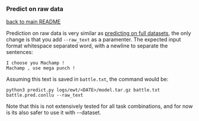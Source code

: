 ### Predict on raw data
[back to main README](../README.md)

Prediction on raw data is very similar as [predicting on full datasets](predict_data.md), the only change is that you add `--raw_text` as a paramenter. The expected input format whitespace separated word, with a newline to separate the sentences:

```
I choose you Machamp !
Machamp , use mega punch !
```

Assuming this text is saved in `battle.txt`, the command would be:

```
python3 predict.py logs/ewt/<DATE>/model.tar.gz battle.txt battle.pred.conllu --raw_text
```

Note that this is not extensively tested for all task combinations, and for now is its also safer to use it with --dataset. 

